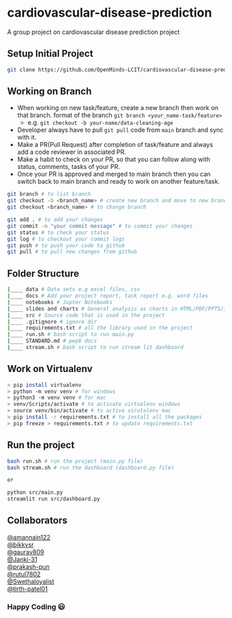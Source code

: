 # cardiovascular-disease-prediction

A group project on cardiovascular disease prediction project

## Setup Initial Project

```bash
git clone https://github.com/OpenMinds-LCIT/cardiovascular-disease-prediction.git
```

## Working on Branch

- When working on new task/feature, create a new branch then work on that branch. format of the branch `git branch <your_name-task/feature>`
  - e.g. `git checkout -b your-name/data-cleaning-age`
- Developer always have to pull `git pull` code from `main` branch and sync with it.
- Make a PR(Pull Request) after completion of task/feature and always add a code reviewer in associated PR.
- Make a habit to check on your PR, so that you can follow along with status, comments, tasks of your PR.
- Once your PR is approved and merged to main branch then you can switch back to main branch and ready to work on another feature/task.

```bash
git branch # to list branch
git checkout -b <branch_name> # create new branch and move to new branch
git checkout <branch_name> # to change branch

git add . # to add your changes
git commit -m "your commit message" # to commit your changes
git status # to check your status
git log # to checkout your commit logs
git push # to push your code to github
git pull # to pull new changes from github
```

## Folder Structure

```bash
|____ data # Data sets e.g excel files, csv
|____ docs # Add your project report, task report e.g. word files
|____ notebooks # Jupter Notebooks
|____ slides and charts # General analysis as charts in HTML/PDF/PPTS/IMAGES
|____ src # Source code that is used in the project
|____ .gitignore # ignore dir
|____ requirements.txt # all the library used in the project
|____ run.sh # bash script to run main.py
|____ STANDARD.md # pep8 docs
|____ stream.sh # bash script to run stream lit dashboard
```

## Work on Virtualenv

```bash
> pip install virtualenv
> python -m venv venv # for windows
> python3 -m venv venv # for mac
> venv/Scripts/activate # to activate virtualenv windows
> source venv/bin/activate # to active virutalenv mac
> pip install -r requirements.txt # to install all the packages
> pip freeze > requirements.txt # to update requirements.txt
```

## Run the project

```bash
bash run.sh # run the project (main.py file)
bash stream.sh # run the dashboard (dashboard.py file)

or

python src/main.py
streamlit run src/dashboard.py
```

## Collaborators

[@amannain122](https://github.com/amannain122)  
[@bikkysr](https://github.com/bikkysr)  
[@gaurav809](https://github.com/gaurav809)  
[@Janki-31](https://github.com/Janki-31)  
[@prakash-pun](https://github.com/prakash-pun)  
[@rutul7802](https://github.com/rutul7802)  
[@Swethaloyalist](https://github.com/Swethaloyalist)  
[@tirth-patel01](https://github.com/tirth-patel01)

### Happy Coding :smiley:
